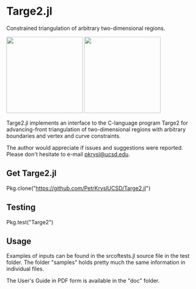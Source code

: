 # Targe2.jl

Constrained triangulation of arbitrary two-dimensional regions.

<img src=  "http://hogwarts.ucsd.edu/~pkrysl/site.images/ScreenHunter_31 Feb. 12 20.51.jpg" width=200>
<img src=  "http://hogwarts.ucsd.edu/~pkrysl/site.images/ScreenHunter_32 Feb. 12 20.55.jpg" width=200>

Targe2.jl implements an interface to the C-language program
Targe2 for advancing-front triangulation of two-dimensional regions
with arbitrary boundaries and vertex and curve constraints.

The author would appreciate if issues and suggestions were reported. 
Please don't hesitate to e-mail pkrysl@ucsd.edu.
 
## Get Targe2.jl 
 
Pkg.clone("https://github.com/PetrKryslUCSD/Targe2.jl")

## Testing

Pkg.test("Targe2")

## Usage

Examples of inputs can be found in the srcoftests.jl  source file 
in the test folder. The folder "samples"  holds pretty much 
the same information in individual files.

The User's Guide in PDF form is available in the "doc" folder.

